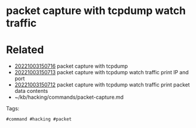 # packet capture with tcpdump watch traffic

# Related

- [20221003150716](/zet/20221003150716/README.md) packet capture with tcpdump
- [20221003150713](/zet/20221003150713/README.md) packet capture with tcpdump watch traffic print IP and port
- [20221003150712](/zet/20221003150712/README.md) packet capture with tcpdump watch traffic print packet data contents
- ~/kb/hacking/commands/packet-capture.md

Tags:

    #command #hacking #packet 
